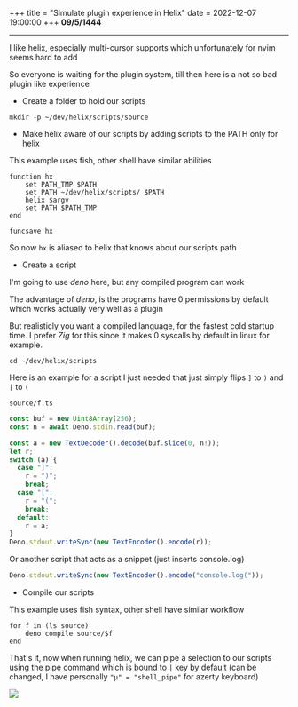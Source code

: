 
+++
title = "Simulate plugin experience in Helix"
date = 2022-12-07 19:00:00
+++
**09/5/1444**

---

I like helix, especially multi-cursor supports which unfortunately for nvim seems hard to add

So everyone is waiting for the plugin system, till then here is a not so bad plugin like experience

- Create a folder to hold our scripts

`mkdir -p ~/dev/helix/scripts/source`

- Make helix aware of our scripts by adding scripts to the PATH only for helix

This example uses fish, other shell have similar abilities

```fish
function hx
    set PATH_TMP $PATH
    set PATH ~/dev/helix/scripts/ $PATH
    helix $argv
    set PATH $PATH_TMP
end

funcsave hx
```

So now `hx` is aliased to helix that knows about our scripts path

- Create a script

I'm going to use *deno* here, but any compiled program can work

The advantage of *deno*, is the programs have 0 permissions by default which works actually very well as a plugin

But realisticly you want a compiled language, for the fastest cold startup time.
I prefer *Zig* for this since it makes 0 syscalls by default in linux for example. 

`cd ~/dev/helix/scripts`

Here is an example for a script I just needed that just simply flips `]` to `)` and `[` to `(`

`source/f.ts`

```ts
const buf = new Uint8Array(256);
const n = await Deno.stdin.read(buf);

const a = new TextDecoder().decode(buf.slice(0, n!));
let r;
switch (a) {
  case "]":
    r = ")";
    break;
  case "[":
    r = "(";
    break;
  default:
    r = a;
}
Deno.stdout.writeSync(new TextEncoder().encode(r));
```

Or another script that acts as a snippet (just inserts console.log)

```ts  
Deno.stdout.writeSync(new TextEncoder().encode("console.log("));
```

- Compile our scripts

This example uses fish syntax, other shell have similar workflow

```fish
for f in (ls source)
    deno compile source/$f
end
```

That's it, now when running helix, we can pipe a selection to our scripts using the pipe command 
which is bound to `|` key by default (can be changed, I have personally `"µ" = "shell_pipe"` for azerty keyboard)

<img src="https://cdn.discordapp.com/attachments/983096812456017934/1050122920594255882/qqqq.gif"/>
